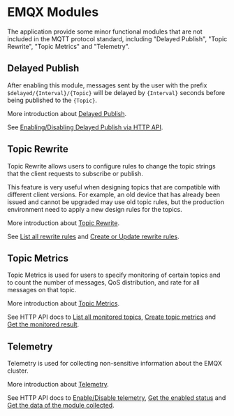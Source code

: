 # EMQX Modules

The application provide some minor functional modules that are not included in the MQTT
protocol standard, including "Delayed Publish", "Topic Rewrite", "Topic Metrics" and "Telemetry".


## Delayed Publish

After enabling this module, messages sent by the user with the prefix
`$delayed/{Interval}/{Topic}` will be delayed by `{Interval}` seconds before
being published to the `{Topic}`.

More introduction about [Delayed Publish](https://www.emqx.io/docs/en/v5.0/mqtt/mqtt-delayed-publish.html).

See [Enabling/Disabling Delayed Publish via HTTP API](https://www.emqx.io/docs/en/v5.0/admin/api-docs.html#tag/MQTT/paths/~1mqtt~1delayed/put).


## Topic Rewrite

Topic Rewrite allows users to configure rules to change the topic strings that
the client requests to subscribe or publish.

This feature is very useful when designing topics that are compatible with different
client versions. For example, an old device that has already been issued and cannot
be upgraded may use old topic rules, but the production environment need to apply
a new design rules for the topics.

More introduction about [Topic Rewrite](https://www.emqx.io/docs/en/v5.0/mqtt/mqtt-topic-rewrite.html).

See [List all rewrite rules](https://www.emqx.io/docs/en/v5.0/admin/api-docs.html#tag/MQTT/paths/~1mqtt~1topic_rewrite/get)
and [Create or Update rewrite rules](https://www.emqx.io/docs/en/v5.0/admin/api-docs.html#tag/MQTT/paths/~1mqtt~1topic_rewrite/put).


## Topic Metrics

Topic Metrics is used for users to specify monitoring of certain topics and to
count the number of messages, QoS distribution, and rate for all messages on that topic.

More introduction about [Topic Metrics](https://www.emqx.io/docs/en/v5.0/dashboard/diagnose.html#topic-metrics).

See HTTP API docs to [List all monitored topics](https://www.emqx.io/docs/en/v5.0/admin/api-docs.html#tag/MQTT/paths/~1mqtt~1topic_metrics/get),
[Create topic metrics](https://www.emqx.io/docs/en/v5.0/admin/api-docs.html#tag/MQTT/paths/~1mqtt~1topic_metrics/post)
and [Get the monitored result](https://www.emqx.io/docs/en/v5.0/admin/api-docs.html#tag/MQTT/paths/~1mqtt~1topic_metrics~1%7Btopic%7D/get).


## Telemetry

Telemetry is used for collecting non-sensitive information about the EMQX cluster.

More introduction about [Telemetry](https://www.emqx.io/docs/en/v5.0/telemetry/telemetry.html#telemetry).

See HTTP API docs to [Enable/Disable telemetry](https://www.emqx.io/docs/en/v5.0/admin/api-docs.html#tag/Telemetry/paths/~1telemetry~1status/put),
[Get the enabled status](https://www.emqx.io/docs/en/v5.0/admin/api-docs.html#tag/Telemetry/paths/~1telemetry~1status/get)
and [Get the data of the module collected](https://www.emqx.io/docs/en/v5.0/admin/api-docs.html#tag/Telemetry/paths/~1telemetry~1data/get).
